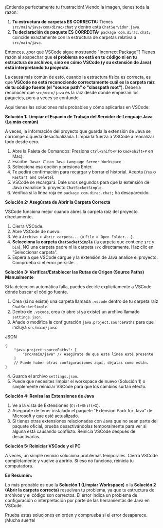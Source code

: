 ¡Entiendo perfectamente tu frustración! Viendo la imagen, tienes toda la razón:

1. **Tu estructura de carpetas ES CORRECTA:** Tienes `src/main/java/com/dirac/chat` y dentro está `ChatServidor.java`.
2. **Tu declaración de paquete ES CORRECTA:** `package com.dirac.chat;` coincide exactamente con la estructura de carpetas relativa a `src/main/java`.

Entonces, ¿por qué VSCode sigue mostrando "Incorrect Package"? Tienes razón al sospechar que **el problema no está en tu código ni en tu estructura de archivos, sino en cómo VSCode (y su extensión de Java) está interpretando tu proyecto.**

La causa más común de esto, cuando la estructura física es correcta, es que **VSCode no está reconociendo correctamente cuál es la carpeta raíz de tu código fuente (el "source path" o "classpath root")**. Debería reconocer que `src/main/java` es la raíz desde donde empiezan los paquetes, pero a veces se confunde.

Aquí tienes las soluciones más probables y cómo aplicarlas en VSCode:

**Solución 1: Limpiar el Espacio de Trabajo del Servidor de Lenguaje Java (La más común)**

A veces, la información del proyecto que guarda la extensión de Java se corrompe o queda desactualizada. Limpiarla fuerza a VSCode a reanalizar todo desde cero.

1. Abre la Paleta de Comandos: Presiona `Ctrl+Shift+P` (o `Cmd+Shift+P` en Mac).
2. Escribe: `Java: Clean Java Language Server Workspace`
3. Selecciona esa opción y presiona Enter.
4. Te pedirá confirmación para recargar y borrar el historial. Acepta (`Yes` o `Restart and Delete`).
5. VSCode se recargará. Dale unos segundos para que la extensión de Java reanalice tu proyecto `ChatSocketSimple`.
6. Verifica si la línea roja en `package com.dirac.chat;` ha desaparecido.

**Solución 2: Asegúrate de Abrir la Carpeta Correcta**

VSCode funciona mejor cuando abres la carpeta raíz del proyecto directamente.

1. Cierra VSCode.
2. Abre VSCode de nuevo.
3. Ve a `Archivo > Abrir carpeta...` (o `File > Open Folder...`).
4. **Selecciona la carpeta `ChatSocketSimple`** (la carpeta que contiene `src` y `bin`), NO una carpeta padre ni la carpeta `src` directamente. Haz clic en "Seleccionar carpeta".
5. Espera a que VSCode cargue y la extensión de Java analice el proyecto. Comprueba si el error persiste.

**Solución 3: Verificar/Establecer las Rutas de Origen (Source Paths) Manualmente**

Si la detección automática falla, puedes decirle explícitamente a VSCode dónde buscar el código fuente.

1. Crea (si no existe) una carpeta llamada `.vscode` dentro de tu carpeta raíz `ChatSocketSimple`.
2. Dentro de `.vscode`, crea (o abre si ya existe) un archivo llamado `settings.json`.
3. Añade o modifica la configuración `java.project.sourcePaths` para que incluya `src/main/java`:

JSON

```
{
    "java.project.sourcePaths": [
        "src/main/java" // Asegúrate de que esta línea esté presente
    ]
    // Puede haber otras configuraciones aquí, déjalas como están.
}
```

4. Guarda el archivo `settings.json`.
5. Puede que necesites limpiar el workspace de nuevo (Solución 1) o simplemente reiniciar VSCode para que los cambios surtan efecto.

**Solución 4: Revisa las Extensiones de Java**

1. Ve a la vista de Extensiones (`Ctrl+Shift+X`).
2. Asegúrate de tener instalado el paquete "Extension Pack for Java" de Microsoft y que esté actualizado.
3. Si tienes otras extensiones relacionadas con Java que no sean parte del paquete oficial, prueba desactivándolas temporalmente para ver si alguna está causando conflicto. Reinicia VSCode después de desactivarlas.

**Solución 5: Reiniciar VSCode y el PC**

A veces, un simple reinicio soluciona problemas temporales. Cierra VSCode completamente y vuelve a abrirlo. Si eso no funciona, reinicia tu computadora.

**En Resumen:**

Lo más probable es que la **Solución 1 (Limpiar Workspace)** o la **Solución 2 (Abrir la carpeta correcta)** resuelvan tu problema, ya que tu estructura de archivos y el código son correctos. El error indica un problema de configuración o interpretación por parte de las herramientas de Java en VSCode.

Prueba estas soluciones en orden y comprueba si el error desaparece. ¡Mucha suerte!